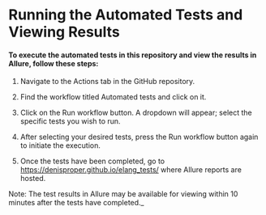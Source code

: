 # Running the Automated Tests and Viewing Results
#### To execute the automated tests in this repository and view the results in Allure, follow these steps:

1. Navigate to the Actions tab in the GitHub repository.

2. Find the workflow titled Automated tests and click on it.

3. Click on the Run workflow button. A dropdown will appear; select the specific tests you wish to run.

4. After selecting your desired tests, press the Run workflow button again to initiate the execution.

5. Once the tests have been completed, go to https://denisproper.github.io/elang_tests/ where Allure reports are hosted.

Note: The test results in Allure may be available for viewing within 10 minutes after the tests have completed._